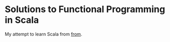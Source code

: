 # Solutions to Functional Programming in Scala

My attempt to learn Scala from [from](https://www.manning.com/books/functional-programming-in-scala).

